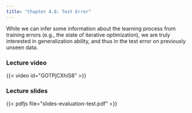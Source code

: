 ```yaml
---
title: "Chapter 4.8: Test Error"
---
```

While we can infer some information about the learning process from training errors (e.g., the state of iterative optimization), we are truly interested in generalization ability, and thus in the test error on previously unseen data. 

<!--more-->

### Lecture video

{{< video id="GOTPjCXhiS8" >}}

### Lecture slides

{{< pdfjs file="slides-evaluation-test.pdf" >}}
